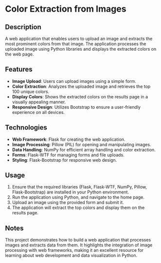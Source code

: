 # Color Extraction from Images

## Description
A web application that enables users to upload an image and extracts the most prominent colors from that image. The application processes the uploaded image using Python libraries and displays the extracted colors on the web page.

## Features
- **Image Upload**: Users can upload images using a simple form.
- **Color Extraction**: Analyzes the uploaded image and retrieves the top 100 unique colors.
- **Display Colors**: Shows the extracted colors on the results page in a visually appealing manner.
- **Responsive Design**: Utilizes Bootstrap to ensure a user-friendly experience on all devices.

## Technologies
- **Web Framework**: Flask for creating the web application.
- **Image Processing**: Pillow (PIL) for opening and manipulating images.
- **Data Handling**: NumPy for efficient array handling and color extraction.
- **Forms**: Flask-WTF for managing forms and file uploads.
- **Styling**: Flask-Bootstrap for responsive web design.

## Usage
1. Ensure that the required libraries (Flask, Flask-WTF, NumPy, Pillow, Flask-Bootstrap) are installed in your Python environment.
2. Run the application using Python, and navigate to the home page.
3. Upload an image using the provided form and submit it.
4. The application will extract the top colors and display them on the results page.

## Notes
This project demonstrates how to build a web application that processes images and extracts data from them. It highlights the integration of image processing with web frameworks, making it an excellent resource for learning about web development and data visualization in Python.
